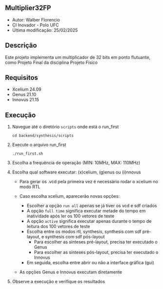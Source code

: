 ## Multiplier32FP

- Autor: Walber Florencio
- CI Inovador - Polo UFC
- Última modificação: 25/02/2025


## Descrição
Este projeto implementa um multiplicador de 32 bits em ponto flutuante, como Projeto Final da disciplina Projeto Físico

## Requisitos
- Xcelium 24.09
- Genus 21.10
- Innovus 21.15

## Execução

1. Navegue até o diretório `scripts` onde está o run_first
    ```
    cd backend/synthesis/scripts
    ```

2. Execute o arquivo run_first
    ```
    ./run_first.sh
    ```

3. Escolha a frequência de operação (MIN: 10MHz, MAX: 110MHz)

4. Escolha qual software executar: (x)celium, (g)enus ou (i)nnovus

    - Para gerar os .vcd pela primeira vez é necessário rodar o xcelium no modo RTL
    - Caso escolha xcelium, aparecerão novas opções:

        - Escolher a opção `run all` apenas se já tiver os vcd e sdf criados
        - A opção `full time` significa executar metade do tempo em inatividade após ler os 100 vetores de teste
        - A opção `active` significa executar apenas durante o tempo de leitura dos 100 vetores de teste
        - Escolha entre os modos rtl, synthesis, synthesis com sdf pré-layout, e synthesis com sdf pós-layout
            - Para escolher as sínteses pré-layout, precisa ter executado o Genus
            - Para escolher as sínteses pós-layout, precisa ter executado o Innovus
        - Em seguida, escolha entre abrir ou não a interface gráfica (gui)

    - As opções Genus e Innovus executam diretamente

5. Observe a execução e verifique os resultados

